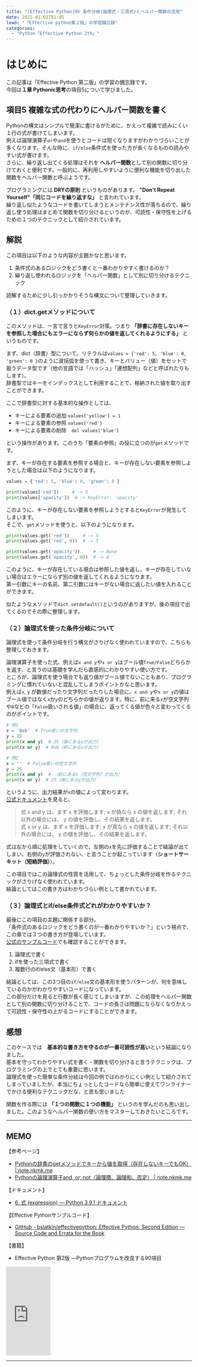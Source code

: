```yaml
---
title: "[Effective Python]05 条件分岐(論理式・三項式)とヘルパー関数の活用"
date: 2021-01-01T01:05
lead: "「Effective python第２版」の学習備忘録"
categories:
  - "Python「Effective Python 2th」"
---
```


# はじめに
この記事は「Effective Python 第二版」の学習の備忘録です。  
今回は**１章 Pythonic思考**の項目5について学びました。


## 項目5 複雑な式の代わりにヘルパー関数を書く
Pythonの構文はシンプルで簡潔に書けるがために、かえって複雑で読みにくい１行の式が書けてしまいます。  
例えば論理演算子`or`や`and`を使うとコードは短くなりますがわかりづらいことが多くなります。そんな時に、`if/else`条件式を使った方が長くなるものの読みやすい式が書けます。  
さらに、繰り返し出てくる処理はそれを **ヘルパー関数**として別の関数に切り分けておくと便利です。一般的に、再利用しやすいように便利な機能を切り出した関数をヘルパー関数と呼ぶようです。

プログラミングには **DRYの原則** というものがあります。 **"Don't Repeat Yourself"「同じコードを繰り返すな」** と言われています。  
繰り返し似たようなコードを書いてしまうとメンテナンス性が落ちるので、繰り返し使う処理はまとめて関数を切り分けるというのが、可読性・保守性を上げるための１つのテクニックとして紹介されています。


## 解説
この項目は以下のような内容が主題かなと思います。

1. 条件式のあるロジックをどう書くと一番わかりやすく書けるのか？
2. 繰り返し使われるロジックを「ヘルパー関数」として別に切り分けるテクニック

読解するために少し引っかかりそうな構文について整理していきます。


### （１）dict.getメソッドについて
このメソッドは、一言で言うと`KeyError`対策。つまり **「辞書に存在しないキーを参照した場合にもエラーにならず何らかの値を返してくれるようにする」** というものです。

まず、dict（辞書）型について。リテラルは`values = {'red': 5, 'blue': 0, 'green': 0 }`のように波括弧を使って書き、キーとバリュー（値）をセットで扱うデータ型です（他の言語では「ハッシュ」「連想配列」などと呼ばれたりもします）。  
辞書型ではキーをインデックスとして利用することで、格納された値を取り出すことができます。

ここで辞書型に対する基本的な操作としては、

- キーによる要素の追加 `values['yellow'] = 1 `
- キーによる要素の参照 `values['red']`
- キーによる要素の削除　`del values['blue']`

という操作があります。このうち「要素の参照」の役に立つのが`get`メソッドです。

まず、キーが存在する要素を参照する場合と、キーが存在しない要素を参照しようとした場合は以下のようになります。

```python
values = {'red': 5, 'blue': 0, 'green': 0 }

print(values['red'])     # -> 5
print(values['opacity'])  # -> KeyError: 'opacity'
```

このように、キーが存在しない要素を参照しようとすると`KeyError`が発生してしまいます。  
そこで、`get`メソッドを使うと、以下のようになります。

```python
print(values.get('red'))     # -> 5
print(values.get('red', 0))  # -> 5

print(values.get('opacity'))     # -> None
print(values.get('opacity', 0))  # -> 0
```

このように、キーが存在している場合は参照した値を返し、キーが存在していない場合はエラーにならず別の値を返してくれるようになります。  
第一引数にキーの名前、第二引数にはキーがない場合に返したい値を入れることができます。

似たようなメソッドで`dict.setdefault()`というのがありますが、後の項目で出てくるのでその際に整理します。

### （２）論理式を使った条件分岐について
論理式を使って条件分岐を行う構文がさりげなく使われていますので、こちらも整理しておきます。  

論理演算子を使った式、例えば`x and y`や`x or y`はブール値`True/False`どちらかを返す、と言うのは基礎を学んだら直感的にわかりやすい使い方です。  
ところが、論理式を使う場合でも返り値がブール値でないこともあり、プログラミングに慣れていないと混乱してしまうポイントかなと思います。  
例えば`x`, `y` が数値だったり文字列だったりした場合に、`x and y`や`x or y`の値はブール値ではなく`x`か`y`のどちらかの値が返ります。特に、前に来る`x`が空文字列や`0`などの「`False`扱いされる値」の場合に、返ってくる値が色々と変わってくるのがポイントです。  

```python
# 例1
x = 'Bob'  # True扱いの文字列
y = 25
print(x and y)  # 25（後にあるyが出力）
print(x or y)  # Bob（前にあるxが出力）

# 例2
x = ''  # False扱いの空文字列
y = 25
print(x and y)  # （前にあるx（空文字列）が出力）
print(x or y)  # 25（後にあるyが出力）
```

というように、出力結果が`x`の値によって変わります。  
[公式ドキュメント](https://docs.python.org/ja/3/reference/expressions.html#boolean-operations)を見ると、

> 式 x and y は、まず x を評価します; x が偽なら x の値を返します; それ以外の場合には、 y の値を評価し、その結果を返します。  
> 式 x or y は、まず x を評価します; x が真なら x の値を返します; それ以外の場合には、 y の値を評価し、その結果を返します。  

式は左から順に処理をしていくので、左側の`x`を先に評価することで結論が出てしまい、右側の`y`が評価されない、と言うことが起こっています（**ショートサーキット（短絡評価）**）。  

この項目ではこの論理式の性質を活用して、ちょっとした条件分岐を作るテクニックがさりげなく使われています。  
結論としてはこの書き方はわかりづらい例として書かれています。


### （３）論理式とif/else条件式どれがわかりやすいか？
最後にこの項目の主題に関係する部分。  
「条件式のあるロジックをどう書くのが一番わかりやすいか？」という視点で、この章では３つの書き方が登場しています。  
[公式のサンプルコード](https://github.com/bslatkin/effectivepython/blob/master/example_code/item_05.py)でも確認することができます。  

1. 論理式で書く
2. ifを使った三項式で書く
3. 複数行のif/else文（基本形）で書く

結論としては、この3つ目の`if/else`文の基本形を使うパターンが、何を意味しているのかがわかりやすいコードになっています。  
この部分だけを見ると行数が長く感じてしまいますが、この処理をヘルパー関数として別の関数に切り分けることで、コードの長さは問題にならなくなりかえって可読性・保守性の上がるコードにすることができます。


## 感想
このケースでは　**基本的な書き方を守るのが一番可読性が高い**という結論になりました。  
基本を守ってわかりやすい式を書く・関数を切り分けると言うテクニックは、プログラミングの上でとても重要に思います。  
論理式を使った簡単な条件分岐は今回の例ではわかりにくい例として紹介されてしまっていましたが、本当にちょっとしたコードなら簡単に使えてワンライナーでかける便利なテクニックだな、と思も思いました  

関数を作る際には **「１つの関数に１つの機能」** というのを学んだのも思い出しました。このようなヘルパー関数の使い方をマスターしておきたいところです。


---
## MEMO
【参考ページ】
- [Pythonの辞書のgetメソッドでキーから値を取得（存在しないキーでもOK） | note.nkmk.me](https://note.nkmk.me/python-dict-get/)
- [Pythonの論理演算子and, or, not（論理積、論理和、否定） | note.nkmk.me](https://note.nkmk.me/python-boolean-operation/)

【ドキュメント】
- [6. 式 (expression) — Python 3.9.1 ドキュメント](https://docs.python.org/ja/3/reference/expressions.html#boolean-operations)

【Effective Pythonサンプルコード】
- [GitHub - bslatkin/effectivepython: Effective Python: Second Edition — Source Code and Errata for the Book](https://github.com/bslatkin/effectivepython)

【書籍】
- Effective Python 第2版 ―Pythonプログラムを改良する90項目
<iframe style="width:120px;height:240px;" marginwidth="0" marginheight="0" scrolling="no" frameborder="0" src="https://rcm-fe.amazon-adsystem.com/e/cm?ref=qf_sp_asin_til&t=massasquash08-22&m=amazon&o=9&p=8&l=as1&IS1=1&detail=1&asins=4873119170&linkId=b01ad363c615cc9408dfcc360b1a85de&bc1=ffffff&amp;lt1=_top&fc1=333333&lc1=0066c0&bg1=ffffff&f=ifr"></iframe>

---